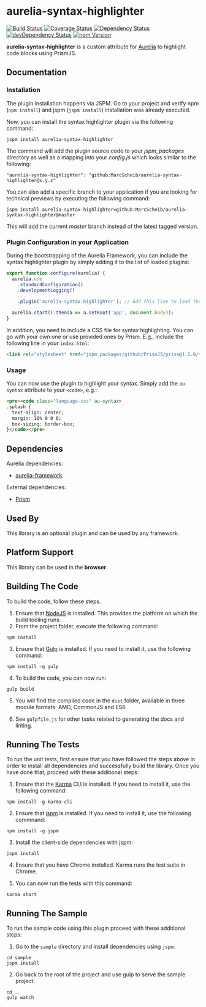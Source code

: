 # aurelia-syntax-highlighter

[![Build Status](https://travis-ci.org/MarcScheib/aurelia-syntax-highlighter.svg?branch=master)](https://travis-ci.org/MarcScheib/aurelia-syntax-highlighter) 
[![Coverage Status](https://coveralls.io/repos/github/MarcScheib/aurelia-syntax-highlighter/badge.svg?branch=master)](https://coveralls.io/github/MarcScheib/aurelia-syntax-highlighter?branch=master)
[![Dependency Status](https://img.shields.io/david/MarcScheib/aurelia-syntax-highlighter.svg)](https://david-dm.org/MarcScheib/aurelia-syntax-highlighter)
[![devDependency Status](https://img.shields.io/david/dev/MarcScheib/aurelia-syntax-highlighter.svg)](https://david-dm.org/MarcScheib/aurelia-syntax-highlighter?type=dev)
[![npm Version](https://img.shields.io/npm/v/aurelia-syntax-highlighter.svg)](https://www.npmjs.com/package/aurelia-syntax-highlighter)

**aurelia-syntax-highlighter** is a custom attribute for [Aurelia](http://www.aurelia.io/) to highlight code blocks using PrismJS.

## Documentation

### Installation

The plugin installation happens via JSPM. Go to your project and verify npm (```npm install```) and jspm (```jspm install```) installation was already executed.

Now, you can install the syntax highlighter plugin via the following command:

```
jspm install aurelia-syntax-highlighter
```

The command will add the plugin source code to your _jspm_packages_ directory as well as a mapping into your _config.js_ which looks similar to the following:

```
"aurelia-syntax-highlighter": "github:MarcScheib/aurelia-syntax-highlighter@x.y.z"
```

You can also add a specific branch to your application if you are looking for technical previews by executing the following command:

```
jspm install aurelia-syntax-highlighter=github:MarcScheib/aurelia-syntax-highlighter@master
```

This will add the current _master_ branch instead of the latest tagged version.

### Plugin Configuration in your Application

During the bootstrapping of the Aurelia Framework, you can include the syntax highlighter plugin by simply adding it to the list of loaded plugins:

```javascript
export function configure(aurelia) {
  aurelia.use
    .standardConfiguration()
    .developmentLogging()
    ...
    .plugin('aurelia-syntax-highlighter'); // Add this line to load the plugin

  aurelia.start().then(a => a.setRoot('app', document.body));
}
```

In addition, you need to include a CSS file for syntax highlighting. You can go with your own one or use provided ones by Prism. E.g., include the following line in your ```index.html```:

```html
<link rel="stylesheet" href="jspm_packages/github/PrismJS/prism@1.5.0/themes/prism.css">
```

### Usage

You can now use the plugin to highlight your syntax. Simply add the ```au-syntax``` attribute to your ```<code>```, e.g.:

```html
<pre><code class="language-css" au-syntax>
.splash {
  text-align: center;
  margin: 10% 0 0 0;
  box-sizing: border-box;
}</code></pre>
```

## Dependencies

Aurelia dependencies:

* [aurelia-framework](https://github.com/aurelia/framework)

External dependencies:

* [Prism](https://github.com/PrismJS/prism)

## Used By

This library is an optional plugin and can be used by any framework.

## Platform Support

This library can be used in the **browser**.

## Building The Code

To build the code, follow these steps.

1. Ensure that [NodeJS](http://nodejs.org/) is installed. This provides the platform on which the build tooling runs.
2. From the project folder, execute the following command:

  ```shell
  npm install
  ```
3. Ensure that [Gulp](http://gulpjs.com/) is installed. If you need to install it, use the following command:

  ```shell
  npm install -g gulp
  ```
4. To build the code, you can now run:

  ```shell
  gulp build
  ```
5. You will find the compiled code in the `dist` folder, available in three module formats: AMD, CommonJS and ES6.

6. See `gulpfile.js` for other tasks related to generating the docs and linting.

## Running The Tests

To run the unit tests, first ensure that you have followed the steps above in order to install all dependencies and successfully build the library. Once you have done that, proceed with these additional steps:

1. Ensure that the [Karma](http://karma-runner.github.io/) CLI is installed. If you need to install it, use the following command:

  ```shell
  npm install -g karma-cli
  ```
2. Ensure that [jspm](http://jspm.io/) is installed. If you need to install it, use the following commnand:

  ```shell
  npm install -g jspm
  ```
3. Install the client-side dependencies with jspm:

  ```shell
  jspm install
  ```
4. Ensure that you have Chrome installed. Karma runs the test suite in Chrome.

5. You can now run the tests with this command:

  ```shell
  karma start
  ```

## Running The Sample

To run the sample code using this plugin proceed with these additional steps:

1. Go to the `sample` directory and install dependencies using `jspm`:

  ```shell
  cd sample
  jspm install
  ```
2. Go back to the root of the project and use gulp to serve the sample project:

  ```shell
  cd ..
  gulp watch
  ```
